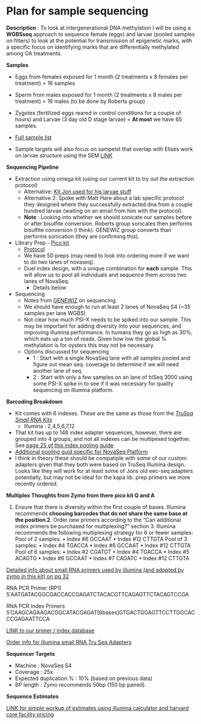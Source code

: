 # Plan for sample sequencing

**Description** : To look at intergenerational DNA methylation I will be using a **WGBSseq** approach to sequence female (eggs) and larvae (pooled samples on filters) to look at the potential for transmission of epigenetic marks, with a specific focus on identifying marks that are differentially methylated among OA treatments.

**Samples**
* Eggs from females exposed for 1 month (2 treatments x 8 females per treatment) = 16 samples
* Sperm from males exposed for 1 month (2 treatments x 8 males per treatment) = 16 males (to be done by Roberts group)
* Zygotes (fertilized eggs reared in control conditions for a couple of hours) and Larvae  (3 day old D stage larvae) = **At most** we have 65 samples.

* [Full sample list](https://docs.google.com/spreadsheets/d/1l4f2s0nbyNUgenjXhhB8-FzqPRpRpzZvG_iymL_z-WM/edit#gid=21759176)

* Sample targets will also focus on sampelst that overlap with Elises work on larvae structure using the SEM [LINK](https://github.com/epigeneticstoocean/2018OAExp_larvae/blob/master/notebook/20191111_EliseSampleList.md)

**Sequencing Pipeline**
* Extraction using omega kit (using our current kit to try out the extraction protocol)
    * Alternative: [Kit Jon used for his larvae stuff](https://www.zymoresearch.com/collections/quick-dna-rna-kits/products/quick-dna-rna-miniprep-plus-kit)
    * Alternative 2: Spoke with Matt Hare about a lab specific protocol they designed where they successfully extracted dna from a couple hundred larvae (waiting on an email from him with the protocol).
    * **Note** : Looking into whether we should sonicate our samples before or after bisulfite conversion. Roberts group sonicates then performs bisulfite conversion (i think). GENEWIZ group converts than performs sonication (they are confirming this).
* Library Prep - [Pico kit](https://www.zymoresearch.com/products/pico-methyl-seq-library-prep-kit)
    * [Protocol](https://files.zymoresearch.com/protocols/_d5455_d5456_picomethylseq.pdf)
    * We have 50 preps (may need to look into ordering more if we want to do two lanes of novaseq).
    * Duel index design, with a unique combination for **each** sample. This will allow us to pool all individuals and sequence them across two lanes of NovaSeq.
         * Details below
* Sequencing
   * Notes from [GENEWIZ](https://github.com/epigeneticstoocean/2018OAExp_larvae/blob/master/notebook/20200121_GENEWIZConsultation.md) on sequencing.
   * We should have enough to run at least 2 lanes of NovaSeq S4 (~35 samples per lane WGBS)
   * Not clear how much PSI-X needs to be spiked into our sample. This may be important for adding diversity into your sequences, and improving illumina performance. In humans they go as high as 30%, which eats up a ton of reads. Given how low the global % methylation is for oysters this may not be necessary.
   * Options discussed for sequencing
      * 1 : Start with a single NovaSeq lane with all samples pooled and figure out mean seq. coverage to determine if we will need another lane of seq.
      * 2 : Start with only a few samples on an lane of hiSeq 3000 using some PSI-X spike in to see if it was necessary for quality sequencing on illumina platform.

**Barcoding Breakdown**

* Kit comes with 6 indexes. These are the same as those from the [*TruSeq Small RNA Kits*](https://support.illumina.com/content/dam/illumina-support/documents/documentation/chemistry_documentation/samplepreps_truseq/truseqsmallrna/truseq-small-rna-library-prep-kit-reference-guide-15004197-02.pdf)
   * Illumina : 2,4,5,6,7,12
* That kit has up to 148 index adapter sequences, however, there are grouped into 4 groups, and not all indexes can be multipexed together. See [page 25 of this index pooling guide](https://www.illumina.com/content/dam/illumina-support/documents/documentation/chemistry_documentation/experiment-design/index-adapters-pooling-guide-1000000041074-05.pdf).
* [Additional pooling guid specific for NovaSeq Platform](https://support.illumina.com/bulletins/2019/11/library-pooling-guidelines-for-the-novaseq-system.html)
* I think in theory these should be compatiple with some of our custom adapters given that they both were based on TruSeq Illumina design. Looks like they will work for at least some of Jons old eec-seq adapters potentially, but may not be ideal for the kapa lib. prep primers we more recently ordered.

**Multiplex Thoughts from Zymo from there pico kit Q and A**  
1. Ensure that there is diversity within the first couple of bases. Illumina recommends **choosing barcodes that do not share the same base at the position 2.** Order new primers according to the “Can additional index primers be purchased for multiplexing?” section 3. Illumina recommends the following multiplexing strategy for 6 or fewer samples: Pool of 2 samples: • Index #6 GCCAAT • Index #12 CTTGTA Pool of 3 samples: • Index #4 TGACCA • Index #6 GCCAAT • Index #12 CTTGTA Pool of 6 samples: • Index #2 CGATGT • Index #4 TGACCA • Index #5 ACAGTG • Index #6 GCCAAT • Index #7 CAGATC • Index #12 CTTGTA


[Detailed info about small RNA primers used by illumina (and adopted by zymo in this kit) on pg 32](https://support.illumina.com/content/dam/illumina-support/documents/documentation/chemistry_documentation/experiment-design/illumina-adapter-sequences-1000000002694-11.pdf)

RNA PCR Primer (RP1)  
5′AATGATACGGCGACCACCGAGATCTACACGTTCAGAGTTCTACAGTCCGA  

RNA PCR Index Primers  
5′CAAGCAGAAGACGGCATACGAGAT[6bases]GTGACTGGAGTTCCTTGGCACCCGAGAATTCCA  

[LINK to our primer / index database](https://docs.google.com/spreadsheets/d/1chXHQN3bYWArrUJmSRBO9Q_H8i_63yZAIdsu1xE6KHc/edit#gid=917843354)

[Order info for illumina small RNA Tru Seq Adapters](https://www.illumina.com/products/by-type/sequencing-kits/library-prep-kits/truseq-small-rna.html)

**Sequencer Targets**
* Machine :  NovaSeq S4
* Coverage : 25x
* Expected duplication % : 10% (based on previous data)
* BP length : Zymo recommends 50bp (150 bp paired).

**Sequence Estimates**

[LINK for simple workup of estimates using illumina calculator and harvard core facility pricing](https://github.com/epigeneticstoocean/2018OAExp_larvae/blob/master/notebook/20191112_illuminaCostCalSummary.md)
